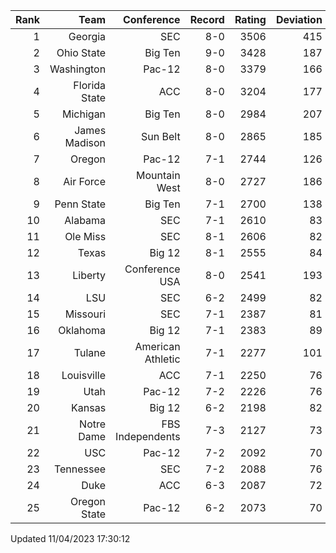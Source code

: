 | Rank  | Team                 | Conference           | Record   | Rating | Deviation |
| ---:  | ---:                 | ---:                 | ---:     | ---:   | ---:      |
| 1     | Georgia              | SEC                  | 8-0      | 3506   | 415       |
| 2     | Ohio State           | Big Ten              | 9-0      | 3428   | 187       |
| 3     | Washington           | Pac-12               | 8-0      | 3379   | 166       |
| 4     | Florida State        | ACC                  | 8-0      | 3204   | 177       |
| 5     | Michigan             | Big Ten              | 8-0      | 2984   | 207       |
| 6     | James Madison        | Sun Belt             | 8-0      | 2865   | 185       |
| 7     | Oregon               | Pac-12               | 7-1      | 2744   | 126       |
| 8     | Air Force            | Mountain West        | 8-0      | 2727   | 186       |
| 9     | Penn State           | Big Ten              | 7-1      | 2700   | 138       |
| 10    | Alabama              | SEC                  | 7-1      | 2610   | 83        |
| 11    | Ole Miss             | SEC                  | 8-1      | 2606   | 82        |
| 12    | Texas                | Big 12               | 8-1      | 2555   | 84        |
| 13    | Liberty              | Conference USA       | 8-0      | 2541   | 193       |
| 14    | LSU                  | SEC                  | 6-2      | 2499   | 82        |
| 15    | Missouri             | SEC                  | 7-1      | 2387   | 81        |
| 16    | Oklahoma             | Big 12               | 7-1      | 2383   | 89        |
| 17    | Tulane               | American Athletic    | 7-1      | 2277   | 101       |
| 18    | Louisville           | ACC                  | 7-1      | 2250   | 76        |
| 19    | Utah                 | Pac-12               | 7-2      | 2226   | 76        |
| 20    | Kansas               | Big 12               | 6-2      | 2198   | 82        |
| 21    | Notre Dame           | FBS Independents     | 7-3      | 2127   | 73        |
| 22    | USC                  | Pac-12               | 7-2      | 2092   | 70        |
| 23    | Tennessee            | SEC                  | 7-2      | 2088   | 76        |
| 24    | Duke                 | ACC                  | 6-3      | 2087   | 72        |
| 25    | Oregon State         | Pac-12               | 6-2      | 2073   | 70        |

Updated 11/04/2023 17:30:12
